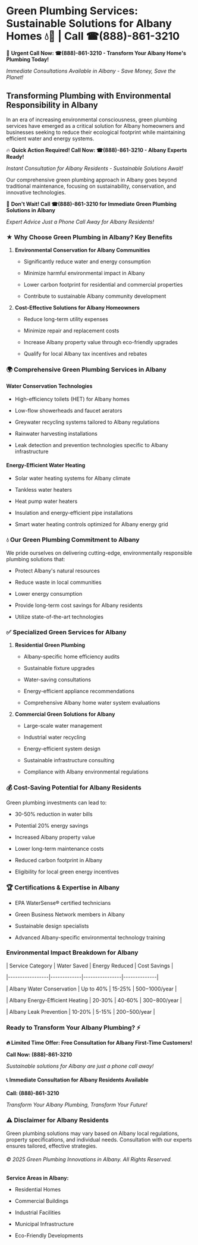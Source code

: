 # Green Plumbing Services: Sustainable Solutions for Albany Homes 💧🌿 | Call ☎(888)-861-3210

🚨 **Urgent Call Now: ☎(888)-861-3210 - Transform Your Albany Home's Plumbing Today!**
*Immediate Consultations Available in Albany - Save Money, Save the Planet!*

## Transforming Plumbing with Environmental Responsibility in Albany

In an era of increasing environmental consciousness, green plumbing services have emerged as a critical solution for Albany homeowners and businesses seeking to reduce their ecological footprint while maintaining efficient water and energy systems. 

🔥 **Quick Action Required! Call Now: ☎(888)-861-3210 - Albany Experts Ready!**
*Instant Consultation for Albany Residents - Sustainable Solutions Await!*

Our comprehensive green plumbing approach in Albany goes beyond traditional maintenance, focusing on sustainability, conservation, and innovative technologies.

🚨 **Don't Wait! Call ☎(888)-861-3210 for Immediate Green Plumbing Solutions in Albany**
*Expert Advice Just a Phone Call Away for Albany Residents!*

### ★ Why Choose Green Plumbing in Albany? Key Benefits

1. **Environmental Conservation for Albany Communities** 
   - Significantly reduce water and energy consumption
   - Minimize harmful environmental impact in Albany
   - Lower carbon footprint for residential and commercial properties
   - Contribute to sustainable Albany community development

2. **Cost-Effective Solutions for Albany Homeowners** 
   - Reduce long-term utility expenses
   - Minimize repair and replacement costs
   - Increase Albany property value through eco-friendly upgrades
   - Qualify for local Albany tax incentives and rebates

### 🌍 Comprehensive Green Plumbing Services in Albany

#### Water Conservation Technologies
- High-efficiency toilets (HET) for Albany homes
- Low-flow showerheads and faucet aerators
- Greywater recycling systems tailored to Albany regulations
- Rainwater harvesting installations
- Leak detection and prevention technologies specific to Albany infrastructure

#### Energy-Efficient Water Heating
- Solar water heating systems for Albany climate
- Tankless water heaters
- Heat pump water heaters
- Insulation and energy-efficient pipe installations
- Smart water heating controls optimized for Albany energy grid

### 💧 Our Green Plumbing Commitment to Albany

We pride ourselves on delivering cutting-edge, environmentally responsible plumbing solutions that:
- Protect Albany's natural resources
- Reduce waste in local communities
- Lower energy consumption
- Provide long-term cost savings for Albany residents
- Utilize state-of-the-art technologies

### ✅ Specialized Green Services for Albany

1. **Residential Green Plumbing**
   - Albany-specific home efficiency audits
   - Sustainable fixture upgrades
   - Water-saving consultations
   - Energy-efficient appliance recommendations
   - Comprehensive Albany home water system evaluations

2. **Commercial Green Solutions for Albany**
   - Large-scale water management
   - Industrial water recycling
   - Energy-efficient system design
   - Sustainable infrastructure consulting
   - Compliance with Albany environmental regulations

### 💰 Cost-Saving Potential for Albany Residents

Green plumbing investments can lead to:
- 30-50% reduction in water bills
- Potential 20% energy savings
- Increased Albany property value
- Lower long-term maintenance costs
- Reduced carbon footprint in Albany
- Eligibility for local green energy incentives

### 🏆 Certifications & Expertise in Albany

- EPA WaterSense® certified technicians
- Green Business Network members in Albany
- Sustainable design specialists
- Advanced Albany-specific environmental technology training

### Environmental Impact Breakdown for Albany

| Service Category | Water Saved | Energy Reduced | Cost Savings |
|-----------------|-------------|----------------|--------------|
| Albany Water Conservation | Up to 40% | 15-25% | $500-$1000/year |
| Albany Energy-Efficient Heating | 20-30% | 40-60% | $300-$800/year |
| Albany Leak Prevention | 10-20% | 5-15% | $200-$500/year |

### Ready to Transform Your Albany Plumbing? ⚡

**🔥 Limited Time Offer: Free Consultation for Albany First-Time Customers!**

**Call Now: (888)-861-3210**
*Sustainable solutions for Albany are just a phone call away!*

#### 📞 Immediate Consultation for Albany Residents Available

**Call: (888)-861-3210**
*Transform Your Albany Plumbing, Transform Your Future!*

### ⚠️ Disclaimer for Albany Residents

Green plumbing solutions may vary based on Albany local regulations, property specifications, and individual needs. Consultation with our experts ensures tailored, effective strategies.

###### © 2025 Green Plumbing Innovations in Albany. All Rights Reserved.

**Service Areas in Albany:** 
- Residential Homes
- Commercial Buildings
- Industrial Facilities
- Municipal Infrastructure
- Eco-Friendly Developments